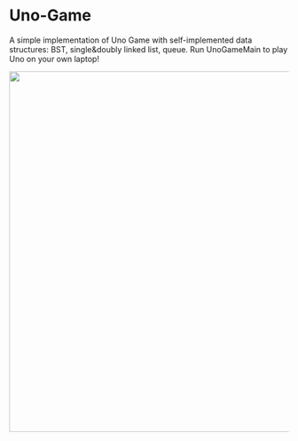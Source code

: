 # Uno-Game
A simple implementation of Uno Game with self-implemented data structures: BST, single&doubly linked list, queue. Run UnoGameMain to play Uno on your own laptop!

<img src="https://raw.githubusercontent.com/celisun/Uno-Game/master/game.png" width="650">

